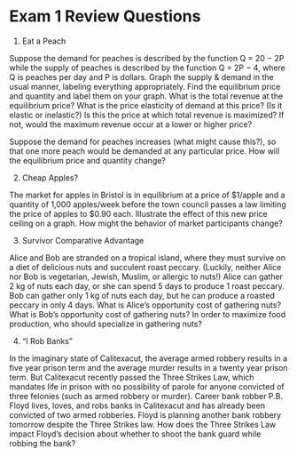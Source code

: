 # Exam 1 Review Questions

1. Eat a Peach

Suppose the demand for peaches is described by the function Q = 20 − 2P while the supply of peaches is described by the function Q = 2P − 4, where Q is peaches per day and P is dollars. Graph the supply & demand in the usual manner, labeling everything appropriately. Find the equilibrium price and quantity and label them on your graph. What is the total revenue at the equilibrium price? What is the price elasticity of demand at this price? (Is it elastic or inelastic?) Is this the price at which total revenue is maximized? If not, would the maximum revenue occur at a lower or higher price?

Suppose the demand for peaches increases (what might cause this?), so that one more peach would be demanded at any particular price. How will the equilibrium price and quantity change?

2. Cheap Apples?

The market for apples in Bristol is in equilibrium at a price of $1/apple and a quantity of 1,000 apples/week before the town council passes a law limiting the price of apples to $0.90 each. Illustrate the effect of this new price ceiling on a graph. How might the behavior of market participants change?

3. Survivor Comparative Advantage

Alice and Bob are stranded on a tropical island, where they must survive on a diet of delicious nuts and succulent roast peccary. (Luckily, neither Alice nor Bob is vegetarian, Jewish, Muslim, or allergic to nuts!) Alice can gather 2 kg of nuts each day, or she can spend 5 days to produce 1 roast peccary. Bob can gather only 1 kg of nuts each day, but he can produce a roasted peccary in only 4 days. What is Alice’s opportunity cost of gathering nuts? What is Bob’s opportunity cost of gathering nuts? In order to maximize food production, who should specialize in gathering nuts?

4. “I Rob Banks”

In the imaginary state of Calitexacut, the average armed robbery results in a five year prison term and the average murder results in a twenty year prison term. But Calitexacut recently passed the Three Strikes Law, which mandates life in prison with no possibility of parole for anyone convicted of three felonies (such as armed robbery or murder). Career bank robber P.B. Floyd lives, loves, and robs banks in Calitexacut and has already been convicted of two armed robberies. Floyd is planning another bank robbery tomorrow despite the Three Strikes law. How does the Three Strikes Law impact Floyd’s decision about whether to shoot the bank guard while robbing the bank?
